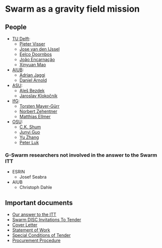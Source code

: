 # Swarm as a gravity field mission

## People

- [TU Delft](http://www.lr.tudelft.nl/en/organisation/departments/space-engineering/astrodynamics-and-space-missions/people/):
  - [Pieter Visser](P.N.A.M.Visser@tudelft.nl)
  - [Jose van den IJssel](J.A.A.vandenIJssel@tudelft.nl)
  - [Eelco Doornbos](E.N.Doornbos@tudelft.nl)
  - [João Encarnação](J.G.deTeixeiradaEncarnacao@tudelft.nl)
  - [Xinyuan Mao](x.mao@tudelft.nl)
- [AIUB](http://www.aiub.unibe.ch/about_us/team/index_eng.html):
  - [Adrian Jaggi](adrian.jaeggi@aiub.unibe.ch)
  - [Daniel Arnold](daniel.arnold@aiub.unibe.ch)
- [ASU](http://galaxy.asu.cas.cz/planets/index.php?page=people):
  - [Aleš Bezdek](ales.bezdek@asu.cas.cz)
  - [Jaroslav Klokočník](jaroslav.klokocnik@asu.cas.cz)
- [IfG](https://www.tugraz.at/institute/ifg/institute/team/):
  - [Torsten Mayer-Gürr](mayer-guerr@tugraz.at)
  - [Norbert Zehentner](zehentner@tugraz.at)
  - [Matthias Ellmer](ellmer@tugraz.at)
- [OSU](https://earthsciences.osu.edu/directory):
  - [C.K. Shum](ckshum@osu.edu)
  - [Junyi Guo](guo.81@osu.edu)
  - [Yu Zhang](zhang.6345@osu.edu)
  - [Peter Luk](luk.8@osu.edu)

### G-Swarm researchers not involved in the answer to the Swarm ITT

- ESRIN
  - Josef Seabra
- AIUB
  - Christoph Dahle


## Important documents

- [Our answer to the ITT](http://jgte.github.io/gswarm/swarmITT.html)
- [Swarm DISC Invitations To Tender](http://www.space.dtu.dk/english/research/projects/project-descriptions/swarm/swarm_disc_itts)
- [Cover Letter](http://www.space.dtu.dk/english/-/media/Institutter/Space/forskning/projekter/swarm/SwarmDISC/SD-ITT-1_1/SW-CL-DTU-GS-111_Cover_letter_ITT_1_1_rev2.ashx?la=da)
- [Statement of Work](http://www.space.dtu.dk/english/-/media/Institutter/Space/forskning/projekter/swarm/SwarmDISC/SD-ITT-1_1/SW-SW-DTU-GS-111_ITT1-1_SoW.ashx?la=da)
- [Special Conditions of Tender](http://www.space.dtu.dk/english/-/media/Institutter/Space/forskning/projekter/swarm/SwarmDISC/SD-ITT-1_1/SW-TC-DTU-GS-111_ITT1-1_Special_Conditions_of_Tender.ashx?la=da)
- [Procurement Procedure](http://www.space.dtu.dk/english/-/media/Institutter/Space/forskning/projekter/swarm/SwarmDISC/SW-RS-DTU-GS-003_1B_Procurement_Procedure.ashx?la=da)




